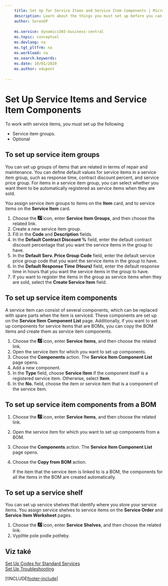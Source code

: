 ```yaml
---
    title: Set Up for Service Items and Service Item Components | Microsoft Docs
    description: Learn about the things you must set up before you can use service items, including default values such as response time, contract discount percent, and service price group.
    author: SorenGP

    ms.service: dynamics365-business-central
    ms.topic: conceptual
    ms.devlang: na
    ms.tgt_pltfrm: na
    ms.workload: na
    ms.search.keywords:
    ms.date: 10/01/2020
    ms.author: edupont

---
```

# Set Up Service Items and Service Item Components
To work with service items, you must set up the following

* Service item groups.
* Optional

## To set up service item groups
You can set up groups of items that are related in terms of repair and maintenance. You can define default values for service items in a service item group, such as response time, contract discount percent, and service price group. For items in a service item group, you can select whether you want them to be automatically registered as service items when they are sold.

You assign service item groups to items on the **Item** card, and to service items on the **Service Item** card.

1. Choose the ![Lightbulb that opens the Tell Me feature](media/ui-search/search_small.png "Tell me what you want to do") icon, enter **Service Item Groups**, and then choose the related link.
2. Create a new service item group.
3. Fill in the **Code** and **Description** fields.
4. In the **Default Contract Discount %** field, enter the default contract discount percentage that you want the service items in the group to have.
5. In the **Default Serv. Price Group Code** field, enter the default service price group code that you want the service items in the group to have.
6. In the **Default Response Time (Hours)** field, enter the default response time in hours that you want the service items in the group to have.
7. If you want to register the items in the group as service items when they are sold, select the **Create Service Item** field.

## To set up service item components
A service item can consist of several components, which can be replaced with spare parts when the item is serviced. These components are set up on the **Service Item Component List** page. Additionally, if you want to set up components for service items that are BOMs, you can copy the BOM items and create them as service item components.

1. Choose the ![Lightbulb that opens the Tell Me feature](media/ui-search/search_small.png "Tell me what you want to do") icon, enter **Service Items**, and then choose the related link.
2. Open the service item for which you want to set up components.
3. Choose the **Components** action. The **Service Item Component List** page opens.
4. Add a new component.
5. In the **Type** field, choose **Service Item** if the component itself is a registered service item. Otherwise, select **Item**.
6. In the **No.** field, choose the item or service item that is a component of the service item.

## To set up service item components from a BOM
1. Choose the ![Lightbulb that opens the Tell Me feature](media/ui-search/search_small.png "Tell me what you want to do") icon, enter **Service Items**, and then choose the related link.
2. Open the service item for which you want to set up components from a BOM.
3. Choose the **Components** action. The **Service Item Component List** page opens.
4. Choose the **Copy from BOM** action.

   If the item that the service item is linked to is a BOM, the components for all the items in the BOM are created automatically.

## To set up a service shelf
You can set up service shelves that identify where you store your service items. You assign service shelves to service items on the **Service Order** and **Service Item Worksheet** pages.

1. Choose the ![Lightbulb that opens the Tell Me feature](media/ui-search/search_small.png "Tell me what you want to do") icon, enter **Service Shelves**, and then choose the related link.
2. Vyplňte pole podle potřeby.

## Viz také
[Set Up Codes for Standard Services](service-how-setup-service-coding.md)   
[Set Up Troubleshooting](service-how-setup-troubleshooting.md)


[!INCLUDE[footer-include](includes/footer-banner.md)]